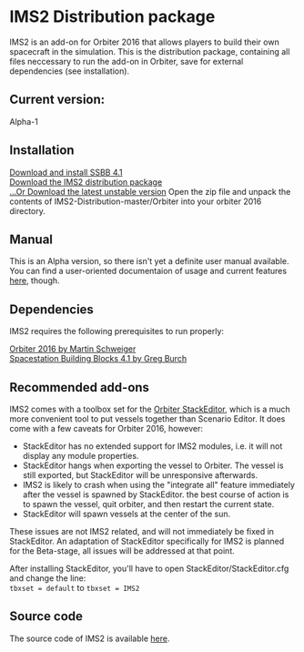 # IMS2 Distribution package

IMS2 is an add-on for Orbiter 2016 that allows players to build their own spacecraft in the simulation.
This is the distribution package, containing all files neccessary to run the add-on in Orbiter, save for external dependencies (see installation).

## Current version:
Alpha-1

## Installation
[Download and install SSBB 4.1](http://www.orbithangar.com/searchid.php?ID=3177)  
[Download the IMS2 distribution package](https://github.com/TheNewBob/IMS2-Distribution/archive/master.zip)  
[...Or Download the latest unstable version](https://github.com/TheNewBob/IMS2-Distribution/archive/develop.zip) 
Open the zip file and unpack the contents of IMS2-Distribution-master/Orbiter into your orbiter 2016 directory.

## Manual

This is an Alpha version, so there isn't yet a definite user manual available.  
You can find a user-oriented documentaion of usage and current features [here](http://orbiter-forum.com/group.php?do=discuss&group=&discussionid=463), though.

## Dependencies

IMS2 requires the following prerequisites to run properly:

[Orbiter 2016 by Martin Schweiger](http://orbit.medphys.ucl.ac.uk/)  
[Spacestation Building Blocks 4.1 by Greg Burch](http://orbit.medphys.ucl.ac.uk/)

## Recommended add-ons
IMS2 comes with a toolbox set for the [Orbiter StackEditor](http://www.orbithangar.com/search_quick.php?text=stackeditor&submit.x=0&submit.y=0), which is a much more convenient tool
to put vessels together than Scenario Editor. It does come with a few caveats for Orbiter 2016, however:  
* StackEditor has no extended support for IMS2 modules, i.e. it will not display any module properties.
* StackEditor hangs when exporting the vessel to Orbiter. The vessel is still exported, but StackEditor will be unresponsive afterwards.
* IMS2 is likely to crash when using the "integrate all" feature immediately after the vessel is spawned by StackEditor.
the best course of action is to spawn the vessel, quit orbiter, and then restart the current state.
* StackEditor will spawn vessels at the center of the sun.

These issues are not IMS2 related, and will not immediately be fixed in StackEditor. An adaptation of StackEditor specifically for IMS2 is planned for the Beta-stage, all issues will be addressed at that point.

After installing StackEditor, you'll have to open StackEditor/StackEditor.cfg and change the line:  
`tbxset = default` 
to 
`tbxset = IMS2`

## Source code

The source code of IMS2 is available [here](https://github.com/TheNewBob/IMS2).



